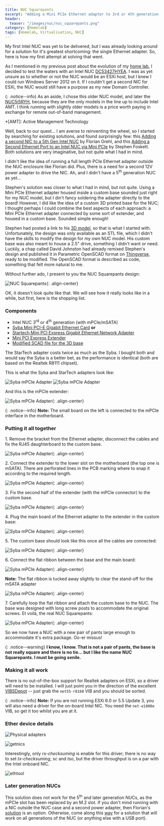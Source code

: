 ```yaml
---
title: NUC Squarepants
excerpt: "Adding a Mini PCIe Ethernet adapter to 3rd or 4th generation Intel NUC, housed on a 3D printed custom base."
header:
  teaser: "/images/nuc/nuc_squarepants.png"
category: [Homelab] 
tags: [Homelab, Virtualisation, NUC]
---
```


My first Intel NUC was yet to be delivered, but I was already looking around for a solution for it's greatest shortcoming: the single Ethernet adapter. So, here is how my first attempt at solving that went. 

As I mentioned in my previous post about the evolution of my [home lab](/homelab/Intel-NUC-to-the-rescue), I decided to test the waters with an Intel NUC [DC53427HYEA](http://www.intel.co.uk/content/www/uk/en/nuc/nuc-kit-dc53427hye-board-d53427rke.html). I was as yet unsure as to whether or not the NUC would be an ESXi host, but I knew I could run Windows Server 2012 on it. If I couldn't get a second NIC for ESXi, the NUC would still have a purpose as my new Domain Controller. 

{: .notice--info}
As an aside, I chose this older NUC model, and later the [NUC5i5RYH](http://www.intel.co.uk/content/www/uk/en/nuc/nuc-kit-nuc5i5ryh.html), because they are the only models in the line up to include Intel AMT. I think running with slightly older models is a price worth paying in exchange for remote out-of-band management.

*[AMT]: Active Management Technology

Well, back to our quest... I am averse to reinventing the wheel, so I started by searching for existing solutions, and found surprisingly few: this [Adding a second NIC to a 5th Gen Intel NUC](http://www.virten.net/2015/09/adding-a-second-nic-to-a-5th-gen-intel-nuc-or-other-pcie-cards/) by Florian Grehl, and this [Adding a Second Ethernet Port to an Intel NUC via Mini PCIe](http://blog.fosketts.net/2015/06/05/adding-a-second-ethernet-port-to-an-intel-nuc-via-mini-pcie/) by Stephen Foskett. Both solutions are very imaginative, but not quite what I had in mind.

I didn't like the idea of running a full length PCIe Ethernet adapter outside the NUC enclosure like Florian did. Plus, there is a need for a second 12V power adapter to drive the NIC. Ah, and I didn't have a 5<sup>th</sup> generation NUC as yet...

Stephen's solution was closer to what I had in mind, but not quite. Using a Mini PCIe Ethernet adapter housed inside a custom base sounded just right for my NUC model, but I din't fancy soldering the adapter directly to the board! However, I did like the idea of a custom 3D printed base for the NUC; I thought perhaps I could combine the best aspects of each approach: a Mini PCIe Ethernet adapter connected by some sort of extender, and housed in a custom base. Sounded simple enough!
 
Stephen had posted a link to his [3D model](https://www.tinkercad.com/things/6cVLKjO38uJ-intel-nuc-disk-and-ethernet-base), so that is what I started with. Unfortunately, the design was only available as an STL file, which I didn't have the skills to modify the design for my own NUC model. His custom base was also meant to house a 2.5" drive, something I didn't want or need. Luckily, a chap called David Johnston had already remixed Stephen's design and published it in Parametric OpenSCAD format on [Thingverse](http://www.thingiverse.com/thing:999900), ready to be modified. The OpenSCAD format is described as code, something that felt more natural to me.

Without further ado, I present to you the NUC Squarepants design:

![NUC Squarepants](/images/nuc/nuc_squarepants.png){: .align-center} 
   
OK, it doesn't look quite like that. We will see how it really looks like in a while, but first, here is the shopping list.

### Components

* Intel NUC 3<sup>rd</sup> or 4<sup>th</sup> generation (with mPCIe/mSATA)
* [Syba Mini PCI-E Gigabit Ethernet Card](https://www.amazon.co.uk/dp/B00B524102/ref=cm_cr_ryp_prd_ttl_sol_0) **or**
* [Startech Mini PCI Express Gigabit Ethernet Network Adapter](https://www.amazon.co.uk/dp/B006VCPB2S/ref=cm_cr_ryp_prd_ttl_sol_5)
* [Mini PCI Express Extender](https://www.amazon.co.uk/dp/B00T2FP7X4/ref=cm_cr_ryp_prd_ttl_sol_3)
* [Modified SCAD file for the 3D base](https://github.com/gomesjj/nuc-smartpants/blob/master/nuc_box_ver3.scad)

The StarTech adapter costs twice as much as the Syba. I bought both and would say the Syba is a better bet, as the performance is identical (both are based on the Realtek R8111 chipset).

This is what the Syba and StarTech adapters look like:

![Syba mPCIe Adapter](/images/nuc/syba.png) ![Syba mPCIe Adapter](/images/nuc/startech.png)

And this is the mPCIe extender:

![Syba mPCIe Adapter](/images/nuc/mpcie_extender.png){: .align-center}

{: .notice--info}
**Note:** The small board on the left is connected to the mPCIe interface in the motherboard.

### Putting it all together

1\. Remove the bracket from the Ethernet adapter, disconnect the cables and fix the RJ45 daughterboard to the custom base.

![Syba mPCIe Adapter](/images/nuc/2_nuc_base_phy.png){: .align-center}

2\. Connect the extender to the lower slot on the motherboard (the top one is mSATA). There are perforated lines in the PCB marking where to snap it according to the required length.

![Syba mPCIe Adapter](/images/nuc/1_nuc_board_adapter.png){: .align-center}
	
3\. Fix the second half of the extender (with the mPCIe connector) to the custom base.

![Syba mPCIe Adapter](/images/nuc/3_nuc_base_adap.png){: .align-center}   
 
4\. Plug the main board of the Ethernet adapter to the extender in the custom base:

![Syba mPCIe Adapter](/images/nuc/4_nuc_base_eth.png){: .align-center} 

5\. The custom base should look like this once all the cables are connected:

![Syba mPCIe Adapter](/images/nuc/5_nuc_base_complete.png){: .align-center}

6\. Connect the flat ribbon between the base and the main board:

![Syba mPCIe Adapter](/images/nuc/6_nuc_base_board.png){: .align-center}

**Note:** The flat ribbon is tucked away slightly to clear the stand-off for the mSATA adapter

![Syba mPCIe Adapter](/images/nuc/6a_ribbon_detail.png){: .align-center}

7\. Carefully loop the flat ribbon and attach the custom base to the NUC. The base was designed with long screw posts to accommodate the original screws. Et voilà, the real NUC Squarepants:

![Syba mPCIe Adapter](/images/nuc/7_nuc_complete.png){: .align-center}

So we now have a NUC with a new pair of pants large enough to accommodate it's extra  package. Oo-er missus!

{: .notice--warning}
**I know, I know. That is not a pair of pants, the base is not really square and there is no tie... but I like the name NUC Squarepants. I must be going senile.**

### Making it all work

There is no out-of-the-box support for Realtek adapters on ESXi, so a driver will need to be installed. I will just point you in the direction of the excellent [VIBSDepot](https://vibsdepot.v-front.de/wiki/index.php/List_of_currently_available_ESXi_packages) -- just grab the ```net55-r8168``` VIB and you should be sorted.

{: .notice--info}
**Note:** If you are not running ESXi 6.0 or 5.5 Update 3, you will also need a driver for the on-board Intel NIC. You need the ```net-e1000e``` VIB, so get it too whilst you are at it.

### Ether device details

![Physical adapters](/images/nuc/mpcie_rtl_8111.png)

![getnics](/images/nuc/getnics.png)

Interestingly, only *rx-checksuming* is enable for this driver; there is no way to set *tx-checksuming*, *sc* and *tso*, but the driver throughput is on a par with the Intel onboard NIC.

![ethtool](/images/nuc/ethtool.png)

### Later generation NUCs

This solution does not work for the 5<sup>th</sup> and later generation NUCs, as the mPCIe slot has been replaced by an M.2 slot. If you don't mind running with a NIC outside the NUC case and a second power adapter, then Florian's [solution](http://blog.fosketts.net/2015/06/05/adding-a-second-ethernet-port-to-an-intel-nuc-via-mini-pcie/) is an option. Otherwise, come along this [way](/homelab/Want-a-USB-Ethernet-driver-for-ESXi-You-can-have-two/) for a solution that will work on all generations of the NUC (or anything else with a USB port).
